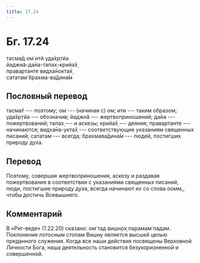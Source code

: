 ```yaml
---
title: 17.24
---
```


# Бг. 17.24
тасма̄д ом̇ итй уда̄хр̣тйа<br/>
йаджн̃а-да̄на-тапах̣-крийа̄х̣<br/>
правартанте видха̄нокта̄х̣<br/>
сататам̇ брахма-ва̄дина̄м
## Пословный перевод

тасма̄т --- поэтому; ом̇ --- (начиная с) ом; ити --- таким образом;
уда̄хр̣тйа --- обозначив; йаджн̃а --- жертвоприношений; да̄на ---
пожертвований; тапах̣ --- и аскезы; крийа̄х̣ --- деяния; правартанте ---
начинаются; видха̄на-укта̄х̣ --- соответствующие указаниям священных
писаний; сататам --- всегда; брахмава̄дина̄м --- людей, постигших природу
духа.

## Перевод

Поэтому, совершая жертвоприношения, аскезу и раздавая пожертвования в
соответствии с указаниями священных писаний, люди, постигшие природу
духа, всегда начинают их со слова оомм,, чтобы достичь Всевышнего.

## Комментарий

В «Риг-веде» (1.22.20) сказано: ом̇ тад вишн̣ох̣ парамам̇ падам. Поклонение
лотосным стопам Вишну является высшей целью преданного служения. Когда
все наши действия посвящены Верховной Личности Бога, наша деятельность
становится безукоризненной и совершенной.
